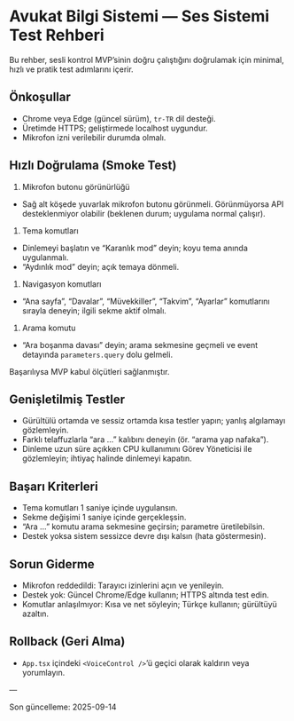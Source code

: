 # Avukat Bilgi Sistemi — Ses Sistemi Test Rehberi

Bu rehber, sesli kontrol MVP’sinin doğru çalıştığını doğrulamak için minimal, hızlı ve pratik test adımlarını içerir.

## Önkoşullar

- Chrome veya Edge (güncel sürüm), `tr-TR` dil desteği.
- Üretimde HTTPS; geliştirmede localhost uygundur.
- Mikrofon izni verilebilir durumda olmalı.

## Hızlı Doğrulama (Smoke Test)

1. Mikrofon butonu görünürlüğü

- Sağ alt köşede yuvarlak mikrofon butonu görünmeli. Görünmüyorsa API desteklenmiyor olabilir (beklenen durum; uygulama normal çalışır).

1. Tema komutları

- Dinlemeyi başlatın ve “Karanlık mod” deyin; koyu tema anında uygulanmalı.
- “Aydınlık mod” deyin; açık temaya dönmeli.

1. Navigasyon komutları

- “Ana sayfa”, “Davalar”, “Müvekkiller”, “Takvim”, “Ayarlar” komutlarını sırayla deneyin; ilgili sekme aktif olmalı.

1. Arama komutu

- “Ara boşanma davası” deyin; arama sekmesine geçmeli ve event detayında `parameters.query` dolu gelmeli.

Başarılıysa MVP kabul ölçütleri sağlanmıştır.

## Genişletilmiş Testler

- Gürültülü ortamda ve sessiz ortamda kısa testler yapın; yanlış algılamayı gözlemleyin.
- Farklı telaffuzlarla “ara …” kalıbını deneyin (ör. “arama yap nafaka”).
- Dinleme uzun süre açıkken CPU kullanımını Görev Yöneticisi ile gözlemleyin; ihtiyaç halinde dinlemeyi kapatın.

## Başarı Kriterleri

- Tema komutları 1 saniye içinde uygulansın.
- Sekme değişimi 1 saniye içinde gerçekleşsin.
- “Ara …” komutu arama sekmesine geçirsin; parametre üretilebilsin.
- Destek yoksa sistem sessizce devre dışı kalsın (hata göstermesin).

## Sorun Giderme

- Mikrofon reddedildi: Tarayıcı izinlerini açın ve yenileyin.
- Destek yok: Güncel Chrome/Edge kullanın; HTTPS altında test edin.
- Komutlar anlaşılmıyor: Kısa ve net söyleyin; Türkçe kullanın; gürültüyü azaltın.

## Rollback (Geri Alma)

- `App.tsx` içindeki `<VoiceControl />`’ü geçici olarak kaldırın veya yorumlayın.

—

Son güncelleme: 2025-09-14
